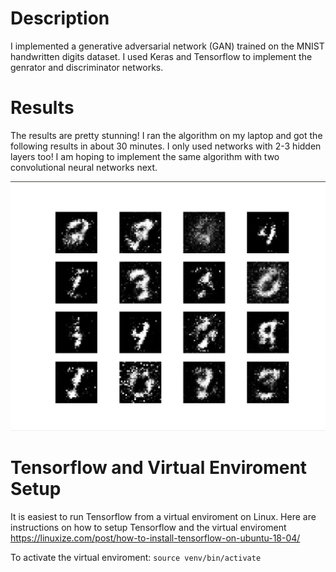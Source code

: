 # Description
I implemented a generative adversarial network (GAN) trained on the MNIST handwritten digits dataset. I used Keras and Tensorflow to implement the genrator and discriminator networks.

# Results 
The results are pretty stunning! I ran the algorithm on my laptop and got the following results in about 30 minutes. I only used networks with 2-3 hidden layers too! I am hoping to implement the same algorithm with two convolutional neural networks next. 

![MNIST GAN - Simple Multi Layer Perceptrons](https://github.com/PeterJochem/MNIST_GAN/blob/master/simpleNetworkResults.png  "MNIST GAN - Simple Multi Layer Perceptrons")



# Tensorflow and Virtual Enviroment Setup
It is easiest to run Tensorflow from a virtual enviroment on Linux. Here are instructions on how to setup Tensorflow and the virtual enviroment https://linuxize.com/post/how-to-install-tensorflow-on-ubuntu-18-04/

To activate the virtual enviroment: ```source venv/bin/activate```

